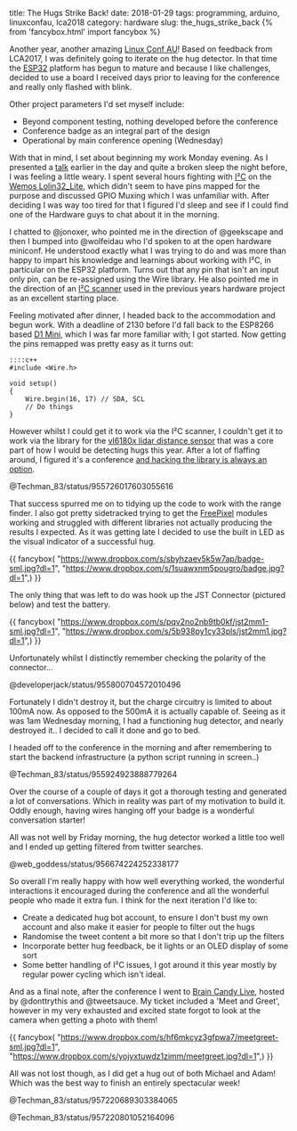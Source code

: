 title: The Hugs Strike Back!
date: 2018-01-29
tags: programming, arduino, linuxconfau, lca2018
category: hardware
slug: the_hugs_strike_back
{% from 'fancybox.html' import fancybox %}

Another year, another amazing [Linux Conf AU](http://lca2018.org)! Based on feedback from LCA2017, I was definitely going to iterate on the hug detector. In that time the [ESP32](http://esp32.net/) platform has begun to mature and because I like challenges, decided to use a board I received days prior to leaving for the conference and really only flashed with blink.

Other project parameters I'd set myself include:

 * Beyond component testing, nothing developed before the conference
 * Conference badge as an integral part of the design
 * Operational by main conference opening (Wednesday)

With that in mind, I set about beginning my work Monday evening. As I presented a [talk](../../../../talks/2018/01/29/come_on_do_you_want_your_mods_to_live_forever.html) earlier in the day and quite a broken sleep the night before, I was feeling a little weary. I spent several hours fighting with [I²C](https://en.wikipedia.org/wiki/I%C2%B2C) on the [Wemos Lolin32_Lite](https://wiki.wemos.cc/products:lolin32:lolin32_lite), which didn't seem to have pins mapped for the purpose and discussed GPIO Muxing which I was unfamiliar with. After deciding I was way too tired for that I figured I'd sleep and see if I could find one of the Hardware guys to chat about it in the morning.

I chatted to @jonoxer, who pointed me in the direction of @geekscape and then I bumped into @wolfeidau who I'd spoken to at the open hardware miniconf. He understood exactly what I was trying to do and was more than happy to impart his knowledge and learnings about working with I²C, in particular on the ESP32 platform. Turns out that any pin that isn't an input only pin, can be re-assigned using the Wire library. He also pointed me in the direction of an [I²C scanner](https://github.com/CCHS-Melbourne/iotuz-esp32-hardware/blob/master/Software/Snippets/i2cScanTest/i2cScanTest.ino) used in the previous years hardware project as an excellent starting place.

Feeling motivated after dinner, I headed back to the  accommodation and begun work. With a deadline of 2130 before I'd fall back to the ESP8266 based [D1 Mini](https://wiki.wemos.cc/products:d1:d1_mini), which I was far more familiar with; I got started. Now getting the pins remapped was pretty easy as it turns out:

    ::::c++
    #include <Wire.h>

    void setup()
    {
        Wire.begin(16, 17) // SDA, SCL
        // Do things
    }

However whilst I could get it to work via the I²C scanner, I couldn't get it to work via the library for the [vl6180x lidar distance sensor](https://learn.adafruit.com/adafruit-vl6180x-time-of-flight-micro-lidar-distance-sensor-breakout) that was a core part of how I would be detecting hugs this year. After a lot of flaffing around, I figured it's a conference [and hacking the library is always an option](https://github.com/techman83/vl6180x-arduino/commit/42f625008d277f2d2f184dc32ec94dede9f2005a).

@Techman_83/status/955726017603055616

That success spurred me on to tidying up the code to work with the range finder. I also got pretty sidetracked trying to get the [FreePixel](https://www.freetronics.com.au/products/freepixel-addressable-rgb-led-module) modules working and struggled with different libraries not actually producing the results I expected. As it was getting late I decided to use the built in LED as the visual indicator of a successful hug.

{{ fancybox(
    "https://www.dropbox.com/s/sbyhzaev5k5w7ap/badge-sml.jpg?dl=1",
    "https://www.dropbox.com/s/1suawxnm5pougro/badge.jpg?dl=1",)
}}

The only thing that was left to do was hook up the JST Connector (pictured below) and test the battery.

{{ fancybox(
    "https://www.dropbox.com/s/pqv2no2nb9tb0kf/jst2mm1-sml.jpg?dl=1",
    "https://www.dropbox.com/s/5b938py1cy33pls/jst2mm1.jpg?dl=1",)
}}

Unfortunately whilst I distinctly remember checking the polarity of the connector...

@developerjack/status/955800704572010496

Fortunately I didn't destroy it, but the charge circuitry is limited to about 100mA now. As opposed to the 500mA it is actually capable of. Seeing as it was 1am Wednesday morning, I had a functioning hug detector, and nearly destroyed it.. I decided to call it done and go to bed.

I headed off to the conference in the morning and after remembering to start the backend infrastructure (a python script running in screen..)

@Techman_83/status/955924923888779264

Over the course of a couple of days it got a thorough testing and generated a lot of conversations. Which in reality was part of my motivation to build it. Oddly enough, having wires hanging off your badge is a wonderful conversation starter!

All was not well by Friday morning, the hug detector worked a little too well and I ended up getting filtered from twitter searches.

@web_goddess/status/956674224252338177

So overall I'm really happy with how well everything worked, the wonderful interactions it encouraged during the conference and all the wonderful people who made it extra fun. I think for the next iteration I'd like to:

 * Create a dedicated hug bot account, to ensure I don't bust my own account and also make it easier for people to filter out the hugs
 * Randomise the tweet content a bit more so that I don't trip up the filters
 * Incorporate better hug feedback, be it lights or an OLED display of some sort
 * Some better handling of I²C issues, I got around it this year mostly by regular power cycling which isn't ideal.

And as a final note, after the conference I went to [Brain Candy Live](http://www.braincandylive.com/), hosted by @donttrythis and @tweetsauce. My ticket included a 'Meet and Greet', however in my very exhausted and excited state forgot to look at the camera when getting a photo with them!

{{ fancybox(
    "https://www.dropbox.com/s/hf6mkcyz3gfpwa7/meetgreet-sml.jpg?dl=1",
    "https://www.dropbox.com/s/yojyxtuwdz1zimm/meetgreet.jpg?dl=1",)
}}

All was not lost though, as I did get a hug out of both Michael and Adam! Which was the best way to finish an entirely spectacular week!

@Techman_83/status/957220689303384065

@Techman_83/status/957220801052164096

